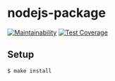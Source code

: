 # nodejs-package

[![Maintainability](https://api.codeclimate.com/v1/badges/b320006faae86ac4ce23/maintainability)](https://codeclimate.com/github/fumufu86/frontend-project-lvl1/maintainability)
[![Test Coverage](https://api.codeclimate.com/v1/badges/b320006faae86ac4ce23/test_coverage)](https://codeclimate.com/github/fumufu86/frontend-project-lvl1/test_coverage)

## Setup

```sh
$ make install
``` 
